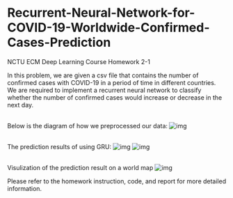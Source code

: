 # Recurrent-Neural-Network-for-COVID-19-Worldwide-Confirmed-Cases-Prediction

NCTU ECM Deep Learning Course Homework 2-1

In this problem, we are given a csv file that contains the number of confirmed cases with
COVID-19 in a period of time in different countries. We are required to implement a recurrent
neural network to classify whether the number of confirmed cases would increase or decrease in the next day. 

<br> Below is the diagram of how we preprocessed our data:
![img](https://i.imgur.com/rWq8E8H.png)


<br> The prediction results of using GRU:
![img](https://i.imgur.com/sdOXqOG.png)
![img](https://i.imgur.com/6EVXQ35.png)

<br> Visulization of the prediction result on a world map
![img](https://i.imgur.com/138SAnf.png)

Please refer to the homework instruction, code, and report for more detailed information.
